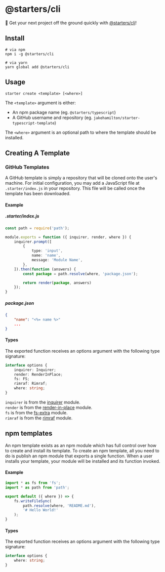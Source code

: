 @starters/cli
=============

🚀 Get your next project off the ground quickly
with [@starters/cli](https://github.com/jakehamilton/starters)!

Install
-------

```shell
# via npm
npm i -g @starters/cli

# via yarn
yarn global add @starters/cli
```

Usage
-----

```shell
starter create <template> [<where>]
```

The `<template>` argument is either:

+ An npm package name (eg. `@starters/typescript`)
+ A GitHub username and repository (eg. `jakehamilton/starter-typescript-template`)

The `<where>` argument is an optional path to where the template should be installed.

Creating A Template
-------------------

### GitHub Templates

A GitHub template is simply a repository that will be cloned onto the user's machine. For initial configuration, you may add a JavaScript file at `.starter/index.js` in your repository. This file will be called once the template has been downloaded.

#### Example

##### .starter/index.js

```typescript
const path = require('path');

module.exports = function ({ inquirer, render, where }) {
    inquirer.prompt([
        { 
            type: 'input',
            name: 'name',
            message: 'Module Name',
        },
    ]).then(function (answers) {
        const package = path.resolve(where, 'package.json');

        return render(package, answers)
    });
}
```

##### package.json

```json
{
    "name": "<%= name %>"
    ...
}
```

#### Types

The exported function receives an options argument with the following type signature:

```typescript
interface options {
    inquirer: Inquirer;
    render: RenderInPlace;
    fs: FS;
    rimraf: Rimraf;
    where: string;
}
```

`inquirer` is from the [inquirer](https://www.npmjs.com/package/inquirer) module.  
`render` is from the [render-in-place](https://www.npmjs.com/package/render-in-place) module.  
`fs` is from the [fs-extra](https://www.npmjs.com/package/fs-extra) module.  
`rimraf` is from the [rimraf](https://www.npmjs.com/package/rimraf) module.  

## npm templates

An npm template exists as an npm module which has full control over how to create and install its template. To create an npm template, all you need to do is publish an npm module that exports a single function. When a user installs your template, your module will be installed and its function invoked.

#### Example

```typescript
import * as fs from 'fs';
import * as path from 'path';

export default ({ where }) => {
    fs.writeFileSync(
        path.resolve(where, 'README.md'),
        '# Hello World!'
    );
}
```

#### Types

The exported function receives an options argument with the following type signature:

```typescript
interface options {
    where: string;
}
```
